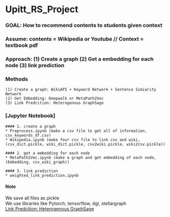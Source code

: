 # Upitt_RS_Project

  ### GOAL: How to recommend contents to students given context
  
  ### Assume: contents = Wikipedia or Youtube // Context = textbook pdf

  ### Approach: (1) Create a graph (2) Get a embedding for each node (3) link prediction
  
  ### Methods
    (1) Create a graph: WikiAPI + Keyword Network + Sentence Simiarity Network
    (2) Get Embedding: Deepwalk or MetaPath2Vec
    (3) Link Predcition: Heterogenous GraphSage




### [Jupyter Notebook]
```
#### 1. create a graph
* Preprocess.ipynb (make a csv file to get all of information, csv_keywords_df.csv)
* Wikipedia.ipynb (make four csv file to link csv and wiki, (csv_dict.pickle, wiki_dict.pickle, csv2wiki.pickle, wiki2csv.pickle))

#### 2. get a embedding for each node
* MetaPath2Vec.ipynb (make a graph and get embedding of each node, (Embedding, csv_wiki_graph))

#### 3. link prediction
* weighted_link_prediction.ipynb
```

#### Note
We save all files as pickle <br>
We use libraries like Pytorch, tensorflow, dgl, stellargraph <br>
[Link Predcition: Heterogenous GraphSage](https://stellargraph.readthedocs.io/en/stable/demos/link-prediction/hinsage-link-prediction.html, "Link_Prediction")

